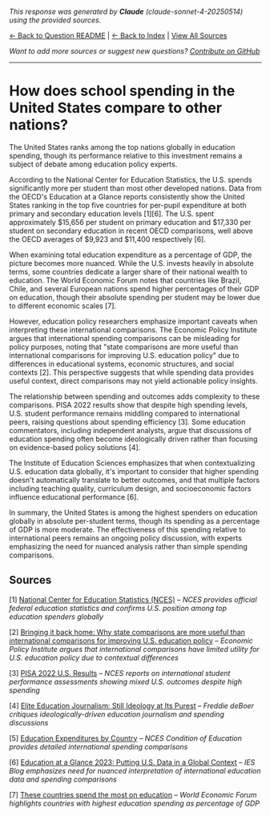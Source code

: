 <!-- 
Generated by: claude
Model: claude-sonnet-4-20250514
Prompt type: sources
Generated at: 2025-06-13T09:40:25.719368
-->

*This response was generated by **Claude** (claude-sonnet-4-20250514) using the provided sources.*

[← Back to Question README](README.md) | [← Back to Index](../README.md) | [View All Sources](../allsources.md)

*Want to add more sources or suggest new questions? [Contribute on GitHub](https://github.com/justinwest/SuggestedSources)*

---

# How does school spending in the United States compare to other nations?

The United States ranks among the top nations globally in education spending, though its performance relative to this investment remains a subject of debate among education policy experts.

According to the National Center for Education Statistics, the U.S. spends significantly more per student than most other developed nations. Data from the OECD's Education at a Glance reports consistently show the United States ranking in the top five countries for per-pupil expenditure at both primary and secondary education levels [1][6]. The U.S. spent approximately $15,656 per student on primary education and $17,330 per student on secondary education in recent OECD comparisons, well above the OECD averages of $9,923 and $11,400 respectively [6].

When examining total education expenditure as a percentage of GDP, the picture becomes more nuanced. While the U.S. invests heavily in absolute terms, some countries dedicate a larger share of their national wealth to education. The World Economic Forum notes that countries like Brazil, Chile, and several European nations spend higher percentages of their GDP on education, though their absolute spending per student may be lower due to different economic scales [7].

However, education policy researchers emphasize important caveats when interpreting these international comparisons. The Economic Policy Institute argues that international spending comparisons can be misleading for policy purposes, noting that "state comparisons are more useful than international comparisons for improving U.S. education policy" due to differences in educational systems, economic structures, and social contexts [2]. This perspective suggests that while spending data provides useful context, direct comparisons may not yield actionable policy insights.

The relationship between spending and outcomes adds complexity to these comparisons. PISA 2022 results show that despite high spending levels, U.S. student performance remains middling compared to international peers, raising questions about spending efficiency [3]. Some education commentators, including independent analysts, argue that discussions of education spending often become ideologically driven rather than focusing on evidence-based policy solutions [4].

The Institute of Education Sciences emphasizes that when contextualizing U.S. education data globally, it's important to consider that higher spending doesn't automatically translate to better outcomes, and that multiple factors including teaching quality, curriculum design, and socioeconomic factors influence educational performance [6].

In summary, the United States is among the highest spenders on education globally in absolute per-student terms, though its spending as a percentage of GDP is more moderate. The effectiveness of this spending relative to international peers remains an ongoing policy discussion, with experts emphasizing the need for nuanced analysis rather than simple spending comparisons.

## Sources

[1] [National Center for Education Statistics (NCES)](https://nces.ed.gov/) – *NCES provides official federal education statistics and confirms U.S. position among top education spenders globally*

[2] [Bringing it back home: Why state comparisons are more useful than international comparisons for improving U.S. education policy](https://www.epi.org/publication/bringing-it-back-home-why-state-comparisons-are-more-useful-than-international-comparisons-for-improving-u-s-education-policy/) – *Economic Policy Institute argues that international comparisons have limited utility for U.S. education policy due to contextual differences*

[3] [PISA 2022 U.S. Results](https://nces.ed.gov/surveys/pisa/pisa2022/) – *NCES reports on international student performance assessments showing mixed U.S. outcomes despite high spending*

[4] [Elite Education Journalism: Still Ideology at Its Purest](https://freddiedeboer.substack.com/p/elite-education-journalism-still) – *Freddie deBoer critiques ideologically-driven education journalism and spending discussions*

[5] [Education Expenditures by Country](https://nces.ed.gov/programs/coe/indicator/cmd/education-expenditures-by-country) – *NCES Condition of Education provides detailed international spending comparisons*

[6] [Education at a Glance 2023: Putting U.S. Data in a Global Context](https://ies.ed.gov/learn/blog/education-glance-2023-putting-u-s-data-global-context) – *IES Blog emphasizes need for nuanced interpretation of international education data and spending comparisons*

[7] [These countries spend the most on education](https://www.weforum.org/stories/2019/10/education-spending-highest-school-brazil-chile-italy-mexico/) – *World Economic Forum highlights countries with highest education spending as percentage of GDP*